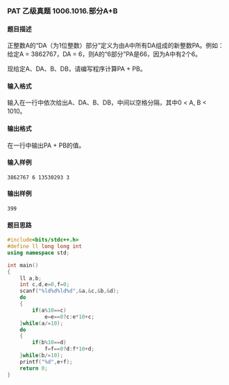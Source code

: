 ### PAT 乙级真题 1006.1016.部分A+B
#### 题目描述
正整数A的“DA（为1位整数）部分”定义为由A中所有DA组成的新整数PA。例如：给定A = 3862767，DA = 6，则A的“6部分”PA是66，因为A中有2个6。
 
 现给定A、DA、B、DB，请编写程序计算PA + PB。
#### 输入格式
输入在一行中依次给出A、DA、B、DB，中间以空格分隔，其中0 < A, B < 1010。
#### 输出格式
在一行中输出PA + PB的值。
#### 输入样例
```text
3862767 6 13530293 3
```
#### 输出样例
```text
399
```
#### 题目思路

```C++
#include<bits/stdc++.h>
#define ll long long int
using namespace std;

int main()
{
    ll a,b;
    int c,d,e=0,f=0;
    scanf("%ld%d%ld%d",&a,&c,&b,&d);
    do
    {
        if(a%10==c)
            e=e==0?c:e*10+c;
    }while(a/=10);
    do
    {
        if(b%10==d)
            f=f==0?d:f*10+d;
    }while(b/=10);
    printf("%d",e+f);
    return 0;
}

```